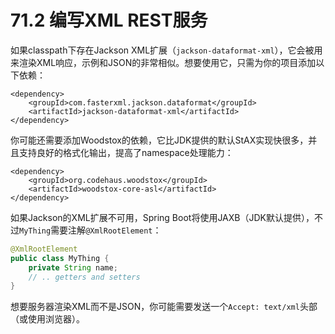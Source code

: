 # 71.2 编写XML REST服务

如果classpath下存在Jackson XML扩展（`jackson-dataformat-xml`），它会被用来渲染XML响应，示例和JSON的非常相似。想要使用它，只需为你的项目添加以下依赖：

```markup
<dependency>
    <groupId>com.fasterxml.jackson.dataformat</groupId>
    <artifactId>jackson-dataformat-xml</artifactId>
</dependency>
```

你可能还需要添加Woodstox的依赖，它比JDK提供的默认StAX实现快很多，并且支持良好的格式化输出，提高了namespace处理能力：

```markup
<dependency>
    <groupId>org.codehaus.woodstox</groupId>
    <artifactId>woodstox-core-asl</artifactId>
</dependency>
```

如果Jackson的XML扩展不可用，Spring Boot将使用JAXB（JDK默认提供），不过`MyThing`需要注解`@XmlRootElement`：

```java
@XmlRootElement
public class MyThing {
    private String name;
    // .. getters and setters
}
```

想要服务器渲染XML而不是JSON，你可能需要发送一个`Accept: text/xml`头部（或使用浏览器）。

